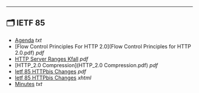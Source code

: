 

---

## 🗂️ IETF 85

- [Agenda](agenda.txt) _txt_
- [Flow Control Principles For HTTP 2.0](Flow Control Principles for HTTP 2.0.pdf) _pdf_
- [HTTP Server Ranges Kfall](http-server-ranges-kfall.pdf) _pdf_
- [HTTP_2.0 Compression](HTTP_2.0 Compression.pdf) _pdf_
- [Ietf 85 HTTPbis Changes](ietf-85-httpbis-changes.pdf) _pdf_
- [Ietf 85 HTTPbis Changes](ietf-85-httpbis-changes.xhtml) _xhtml_
- [Minutes](minutes.txt) _txt_